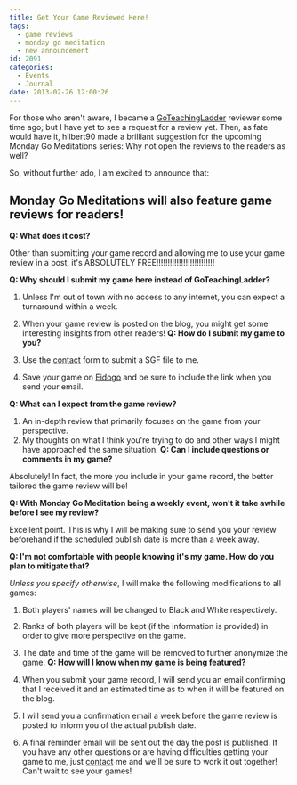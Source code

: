 ```yaml
---
title: Get Your Game Reviewed Here!
tags:
  - game reviews
  - monday go meditation
  - new announcement
id: 2091
categories:
  - Events
  - Journal
date: 2013-02-26 12:00:26
---
```


For those who aren't aware, I became a [GoTeachingLadder](http://www.bengozen.com/website-review-go-teaching-ladder/ "Website Review: Go Teaching Ladder") reviewer some time ago; but I have yet to see a request for a review yet. Then, as fate would have it, hilbert90 made a brilliant suggestion for the upcoming Monday Go Meditations series: Why not open the reviews to the readers as well?

So, without further ado, I am excited to announce that:

## Monday Go Meditations will also feature game reviews for readers!

**Q: What does it cost?**

Other than submitting your game record and allowing me to use your game review in a post, it's ABSOLUTELY FREE!!!!!!!!!!!!!!!!!!!!!!!!!!

**Q: Why should I submit my game here instead of GoTeachingLadder?**

1.  Unless I'm out of town with no access to any internet, you can expect a turnaround within a week.
2.  When your game review is posted on the blog, you might get some interesting insights from other readers!
**Q: How do I submit my game to you?**

1.  Use the [contact](http://www.bengozen.com/contact/ "Contact") form to submit a SGF file to me.
2.  Save your game on [Eidogo](http://www.eidogo.com "Eidogo") and be sure to include the link when you send your email.
<!--more-->

**Q: What can I expect from the game review?**

1.  An in-depth review that primarily focuses on the game from your perspective.
2.  My thoughts on what I think you're trying to do and other ways I might have approached the same situation.
**Q: Can I include questions or comments in my game?**

Absolutely! In fact, the more you include in your game record, the better tailored the game review will be!

**Q: With Monday Go Meditation being a weekly event, won't it take awhile before I see my review?**

Excellent point. This is why I will be making sure to send you your review beforehand if the scheduled publish date is more than a week away.

**Q: I'm not comfortable with people knowing it's my game. How do you plan to mitigate that?**

_Unless you specify otherwise_, I will make the following modifications to all games:

1.  <span style="line-height: 13px;">Both players' names will be changed to Black and White respectively.</span>
2.  Ranks of both players will be kept (if the information is provided) in order to give more perspective on the game.
3.  The date and time of the game will be removed to further anonymize the game.
**Q: How will I know when my game is being featured?**

1.  When you submit your game record, I will send you an email confirming that I received it and an estimated time as to when it will be featured on the blog.
2.  I will send you a confirmation email a week before the game review is posted to inform you of the actual publish date.
3.  A final reminder email will be sent out the day the post is published.
If you have any other questions or are having difficulties getting your game to me, just [contact](http://www.bengozen.com/contact/ "Contact") me and we'll be sure to work it out together! Can't wait to see your games!